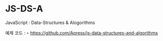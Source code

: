# JS-DS-A

JavaScript : Data-Structures &amp; Alogorithms

예제 코드 : ‣
https://github.com/Apress/js-data-structures-and-algorithms
